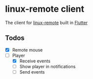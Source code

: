 # linux-remote client

The client for [linux-remote](https://github.com/GioPan04/linux-remote) built in [Flutter](https://flutter.dev/)

## Todos
- [x] Remote mouse
- [ ] Player
  - [x] Receive events
  - [ ] Show player in notifications
  - [ ] Send events